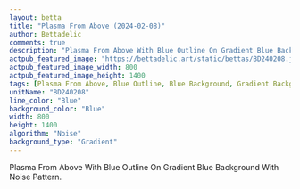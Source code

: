 ```yaml
---
layout: betta
title: "Plasma From Above (2024-02-08)"
author: Bettadelic
comments: true
description: "Plasma From Above With Blue Outline On Gradient Blue Background With Noise Pattern."
actpub_featured_image: "https://bettadelic.art/static/bettas/BD240208.jpg"
actpub_featured_image_width: 800
actpub_featured_image_height: 1400
tags: [Plasma From Above, Blue Outline, Blue Background, Gradient Background Pattern, Noise Pattern, February 2024]
unitName: "BD240208"
line_color: "Blue"
background_color: "Blue"
width: 800
height: 1400
algorithm: "Noise"
background_type: "Gradient"
---
```


Plasma From Above With Blue Outline On Gradient Blue Background With Noise Pattern.
